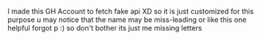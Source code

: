 I made this GH Account to fetch fake api XD so it is just customized for this purpose 
u may notice that the name may be miss-leading or like this one helpful forgot p :) so don't bother its just me missing letters 
